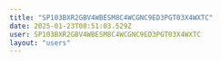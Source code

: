 ```yaml
---
title: "SP103BXR2GBV4WBESM8C4WCGNC9ED3PGT03X4WXTC"
date: 2025-01-23T08:51:03.529Z
user: SP103BXR2GBV4WBESM8C4WCGNC9ED3PGT03X4WXTC
layout: "users"
---
```

    